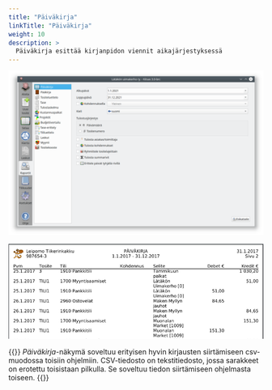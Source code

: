 ```yaml
---
title: "Päiväkirja"
linkTitle: "Päiväkirja"
weight: 10
description: >
  Päiväkirja esittää kirjanpidon viennit aikajärjestyksessä
---
```


![](/img/fi/raportit/paivakirjadlg.png)

![](/img/fi/raportit/paivakirja.png)

{{<alert title="Kirjausten vienti CSV-muodossa">}}
_Päiväkirja_-näkymä soveltuu erityisen hyvin kirjausten siirtämiseen csv-muodossa toisiin ohjelmiin.
CSV-tiedosto on tekstitiedosto, jossa sarakkeet on erotettu toisistaan pilkulla. Se soveltuu tiedon siirtämiseen ohjelmasta toiseen.
{{</alert>}}
